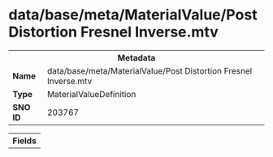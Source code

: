<h1>data/base/meta/MaterialValue/Post Distortion Fresnel Inverse.mtv</h1><table><tr><th colspan="100%">Metadata</th></tr><tr><td><b>Name</b></td><td>data/base/meta/MaterialValue/Post Distortion Fresnel Inverse.mtv</td></tr><tr><td><b>Type</b></td><td>MaterialValueDefinition</td></tr><tr><td><b>SNO ID</b></td><td>203767</td></tr></table>

<table><tr><th colspan="100%">Fields</th></tr></table>

